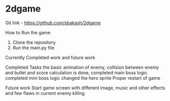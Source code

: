 # 2dgame

Git link - https://github.com/sbakash/2dgame

How to Run the game 
1. Clone the repository
2. Run the main.py file


Currently Completed work and future work

Completed Tasks
the basic animation of enemy,
collision between enemy and bullet and score calculation is done,
completed main boss logic
completed mini boss logic
changed the hero sprite 
Proper restart of game

Future work 
Start game screen with different image, 
music and other effects
and few flaws in current enemy killing 

